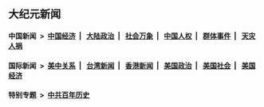 ## 大纪元新闻

#### 中国新闻 &nbsp;>&nbsp; [中国经济](indexes/ncid283/README.md?01081645) &nbsp;| &nbsp; [大陆政治](indexes/ncid277/README.md?01081645) &nbsp;| &nbsp; [社会万象](indexes/ncid282/README.md?01081645) &nbsp;| &nbsp; [中国人权](indexes/ncid278/README.md?01081645) &nbsp;| &nbsp; [群体事件](indexes/ncid279/README.md?01081645) &nbsp;| &nbsp; [天灾人祸](indexes/ncid280/README.md?01081645)

#### 国际新闻 &nbsp;>&nbsp; [美中关系](indexes/nf1412576/README.md?01081645) &nbsp;| &nbsp; [台湾新闻](indexes/ncid1349361/README.md?01081645) &nbsp;| &nbsp; [香港新闻](indexes/ncid1349362/README.md?01081645) &nbsp;| &nbsp; [美国政治](indexes/ncid1078159/README.md?01081645) &nbsp;| &nbsp; [美国社会](indexes/ncid1078160/README.md?01081645) &nbsp;| &nbsp; [美国经济](indexes/ncid1078158/README.md?01081645)

#### 特别专题 &nbsp;>&nbsp; [中共百年历史](https://github.com/epoch-news/epoch-special/blob/master/README.md?01081645)  
